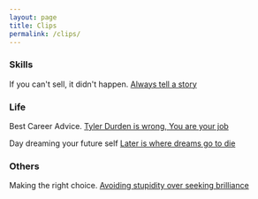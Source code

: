 ```yaml
---
layout: page
title: Clips
permalink: /clips/
---
```



### Skills
If you can't sell, it didn't happen. [Always tell a story](https://twitter.com/cameronmoll/status/1192489653980418048)


### Life
Best Career Advice. [Tyler Durden is wrong, You are your job](https://moxie.org/stories.html)

Day dreaming your future self [Later is where dreams go to die](https://twitter.com/ShaneAParrish/status/1222177920879341573)


### Others
Making the right choice. [Avoiding stupidity over seeking brilliance](https://twitter.com/ShaneAParrish/status/1176844639057436673)

